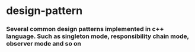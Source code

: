 # design-pattern
### Several common design patterns implemented in c++ language. Such as singleton mode, responsibility chain mode, observer mode and so on
